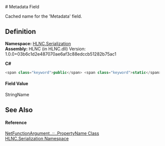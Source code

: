 ﻿<document xml:space="preserve">
<file name="F_HLNC_Serialization_NetFunctionArgument_PropertyName_Metadata" /># Metadata Field<span id="PageHeader"> </span>


Cached name for the 'Metadata' field.

<SectionTitle xml:space="preserve">

## Definition
</SectionTitle>**Namespace:** <a href="N_HLNC_Serialization">HLNC.Serialization</a>  
**Assembly:** HLNC (in HLNC.dll) Version: 1.0.0+03b6c1d2e487070ae6af3c88edccb51282b75ac1

**C#**
``` C#
<span class="keyword">public</span> <span class="keyword">static</span> <span class="keyword">readonly</span> <span class="identifier">StringName</span> <span class="identifier">Metadata</span>
```

<SectionTitle xml:space="preserve">

#### Field Value
</SectionTitle><span class="noLink">StringName</span><SectionTitle xml:space="preserve">

## See Also
<span id="seeAlso"> </span></SectionTitle><SectionTitle xml:space="preserve">

#### Reference
</SectionTitle><a href="T_HLNC_Serialization_NetFunctionArgument_PropertyName">NetFunctionArgument<span class="languageSpecificText"><span class="cs">.</span><span class="vb">.</span><span class="cpp">::</span><span class="nu">.</span><span class="fs">.</span></span>PropertyName Class</a>  
<a href="N_HLNC_Serialization">HLNC.Serialization Namespace</a>  
</document>